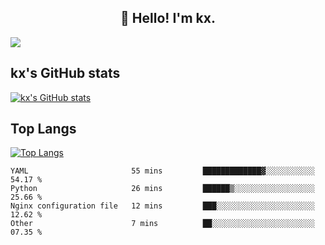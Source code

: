 <h2 align="center">👋 Hello! I'm kx.</h2>

<img align="center" src="https://github.com/kxshu/kxshu/actions/workflows/blank.yml/badge.svg" />

<!--
**kxshu/kxshu** is a ✨ _special_ ✨ repository because its `README.md` (this file) appears on your GitHub profile.

Here are some ideas to get you started:

- 🔭 I’m currently working on ...
- 🌱 I’m currently learning ...
- 👯 I’m looking to collaborate on ...
- 🤔 I’m looking for help with ...
- 💬 Ask me about ...
- 📫 How to reach me: ...
- 😄 Pronouns: ...
- ⚡ Fun fact: ...
-->


## kx's GitHub stats

[![kx's GitHub stats](https://github-readme-stats.vercel.app/api?username=kxshu&show_icons=true)](https://github.com/kxshu/kxshu)

## Top Langs

[![Top Langs](https://github-readme-stats.vercel.app/api/top-langs/?username=kxshu&layout=compact)](https://github.com/kxshu/kxshu)




<!--START_SECTION:waka-->

```text
YAML                       55 mins         █████████████▓░░░░░░░░░░░   54.17 %
Python                     26 mins         ██████▒░░░░░░░░░░░░░░░░░░   25.66 %
Nginx configuration file   12 mins         ███░░░░░░░░░░░░░░░░░░░░░░   12.62 %
Other                      7 mins          ██░░░░░░░░░░░░░░░░░░░░░░░   07.35 %
```

<!--END_SECTION:waka-->
